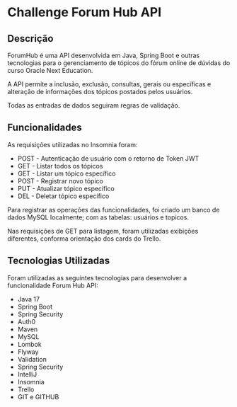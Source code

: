 # Challenge Forum Hub API

## Descrição
ForumHub é uma API desenvolvida em  Java, Spring Boot e outras tecnologias para o gerenciamento de tópicos do fórum online 
de dúvidas do curso Oracle Next Education. 

A API permite a inclusão, exclusão, consultas, gerais ou específicas e
alteração de informações  dos tópicos postados pelos usuários.

Todas as entradas de dados seguiram regras de validação. 


## Funcionalidades

As requisições utilizadas  no Insomnia foram:

- POST - Autenticação de usuário com o retorno de Token JWT
- GET - Listar todos os tópicos
- GET - Listar um tópico específico
- POST - Registrar novo tópico
- PUT - Atualizar tópico específico
- DEL - Deletar tópico específico

Para registrar as operações das funcionalidades, foi criado um banco 
de dados MySQL localmente; com as tabelas: usuários e topicos.

Nas requisições de GET para listagem, foram utilizadas exibições diferentes, conforma
orientação dos cards do Trello.


## Tecnologias Utilizadas

Foram utilizadas as seguintes tecnologias para desenvolver a funcionalidade Forum Hub API:

- Java 17
- Spring Boot
- Spring Security
- Auth0
- Maven
- MySQL
- Lombok
- Flyway 
- Validation
- Spring Security 
- IntelliJ
- Insomnia
- Trello
- GIT e GITHUB


